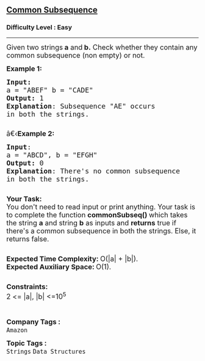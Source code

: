 <h2><a href="https://www.geeksforgeeks.org/problems/common-subsequence4049/1?page=4&category=Strings&difficulty=Easy&sortBy=submissions">Common Subsequence</a></h2><h3>Difficulty Level : Easy</h3><hr><div class="problems_problem_content__Xm_eO"><p><span style="font-size:18px">Given two strings<strong> a</strong> and<strong> b.</strong> Check&nbsp;whether they contain any common subsequence (non empty)&nbsp;or not.</span></p>

<p><span style="font-size:18px"><strong>Example 1:</strong></span></p>

<pre><span style="font-size:18px"><strong>Input:</strong>
a = "ABEF" b = "CADE"
<strong>Output:</strong> 1
<strong>Explanation</strong>: Subsequence "AE" occurs
in both the strings.
</span>
</pre>

<p><span style="font-size:18px">â€‹<strong>Example 2:</strong></span></p>

<pre><span style="font-size:18px"><strong>Input</strong>: 
a = "ABCD", b = "EFGH"
<strong>Output:</strong> 0
<strong>Explanation</strong>: There's no common subsequence
in both the strings.</span>
</pre>

<p><br>
<span style="font-size:18px"><strong>Your Task:</strong><br>
You don't need to read input or print anything. Your task is to complete the function&nbsp;<strong>commonSubseq()&nbsp;</strong>which takes the string <strong>a</strong> and string <strong>b</strong> as inputs and <strong>returns</strong> true if there's a common subsequence in both the strings. Else, it returns false.</span></p>

<p><br>
<span style="font-size:18px"><strong>Expected Time Complexity:&nbsp;</strong>O(|a| + |b|).<br>
<strong>Expected Auxiliary Space:&nbsp;</strong>O(1).</span></p>

<p><br>
<span style="font-size:18px"><strong>Constraints:</strong><br>
2 &lt;= |a|, |b| &lt;=10<sup>5</sup></span></p>

<p>&nbsp;</p>
</div><p><span style=font-size:18px><strong>Company Tags : </strong><br><code>Amazon</code>&nbsp;<br><p><span style=font-size:18px><strong>Topic Tags : </strong><br><code>Strings</code>&nbsp;<code>Data Structures</code>&nbsp;